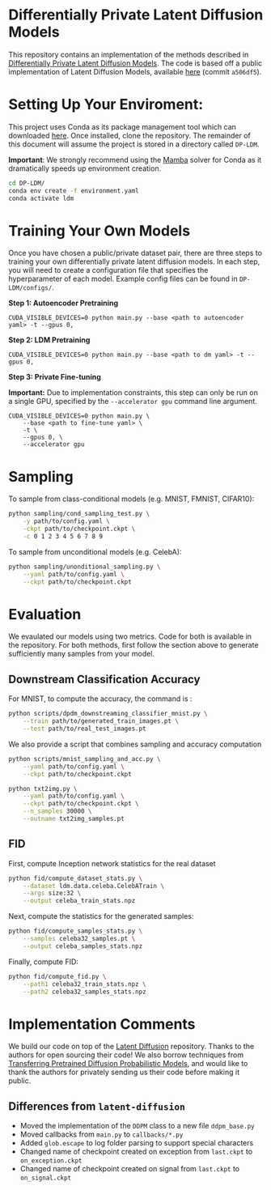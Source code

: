 # Differentially Private Latent Diffusion Models

This repository contains an implementation of the methods described in [Differentially Private Latent Diffusion Models](https://openreview.net/forum?id=AkdQ266kHj). The code is based off a public implementation of Latent Diffusion Models, available [here](https://github.com/CompVis/latent-diffusion) (commit `a506df5`).

# Setting Up Your Enviroment:
This project uses Conda as its package management tool which can downloaded [here](https://docs.conda.io/en/latest/). Once installed, clone the repository. The remainder of this document will assume the project is stored in a directory called `DP-LDM`.

**Important**: We strongly recommend using the [Mamba](https://www.anaconda.com/blog/a-faster-conda-for-a-growing-community) solver for Conda as it dramatically speeds up environment creation.

```sh
cd DP-LDM/
conda env create -f environment.yaml
conda activate ldm
```

# Training Your Own Models

Once you have chosen a public/private dataset pair, there are three steps to training your own differentially private latent diffusion models. In each step, you will need to create a configuration file that specifies the hyperparameter of each model. Example config files can be found in `DP-LDM/configs/`.

**Step 1: Autoencoder Pretraining**
```
CUDA_VISIBLE_DEVICES=0 python main.py --base <path to autoencoder yaml> -t --gpus 0,
```

**Step 2: LDM Pretraining**
```
CUDA_VISIBLE_DEVICES=0 python main.py --base <path to dm yaml> -t --gpus 0,
```

**Step 3: Private Fine-tuning**

**Important:** Due to implementation constraints, this step can only be run on a single GPU, specified by the `--accelerator gpu` command line argument.
```
CUDA_VISIBLE_DEVICES=0 python main.py \
    --base <path to fine-tune yaml> \
    -t \
    --gpus 0, \
    --accelerator gpu
```

# Sampling

To sample from class-conditional models (e.g. MNIST, FMNIST, CIFAR10):
```bash
python sampling/cond_sampling_test.py \
    -y path/to/config.yaml \
    -ckpt path/to/checkpoint.ckpt \
    -c 0 1 2 3 4 5 6 7 8 9
```

To sample from unconditional models (e.g. CelebA):
```bash
python sampling/unonditional_sampling.py \
    --yaml path/to/config.yaml \
    --ckpt path/to/checkpoint.ckpt
```

# Evaluation

We evaulated our models using two metrics. Code for both is available in the repository. For both methods, first follow the section above to generate sufficiently many samples from your model.

## Downstream Classification Accuracy
For MNIST, to compute the accuracy, the command is :
```bash
python scripts/dpdm_downstreaming_classifier_mnist.py \
    --train path/to/generated_train_images.pt \
    --test path/to/real_test_images.pt
```

We also provide a script that combines sampling and accuracy computation
```bash
python scripts/mnist_sampling_and_acc.py \
    --yaml path/to/config.yaml \
    --ckpt path/to/checkpoint.ckpt
```


```bash
python txt2img.py \
    --yaml path/to/config.yaml \
    --ckpt path/to/checkpoint.ckpt \
    --n_samples 30000 \
    --outname txt2img_samples.pt
```

## FID

First, compute Inception network statistics for the real dataset
```bash
python fid/compute_dataset_stats.py \
    --dataset ldm.data.celeba.CelebATrain \
    --args size:32 \
    --output celeba_train_stats.npz
```

Next, compute the statistics for the generated samples:
```bash
python fid/compute_samples_stats.py \
    --samples celeba32_samples.pt \
    --output celeba_samples_stats.npz
```

Finally, compute FID:
```bash
python fid/compute_fid.py \
    --path1 celeba32_train_stats.npz \
    --path2 celeba32_samples_stats.npz
```

# Implementation Comments

We build our code on top of the [Latent Diffusion](https://github.com/CompVis/latent-diffusion) repository. Thanks to the authors for open sourcing their code! We also borrow techniques from [Transferring Pretrained Diffusion Probabilistic Models](https://openreview.net/forum?id=8u9eXwu5GAb), and would like to thank the authors for privately sending us their code before making it public.

## Differences from `latent-diffusion`

* Moved the implementation of the `DDPM` class to a new file `ddpm_base.py`
* Moved callbacks from `main.py` to `callbacks/*.py`
* Added `glob.escape` to log folder parsing to support special characters
* Changed name of checkpoint created on exception from `last.ckpt` to `on_exception.ckpt`
* Changed name of checkpoint created on signal from `last.ckpt` to `on_signal.ckpt`
